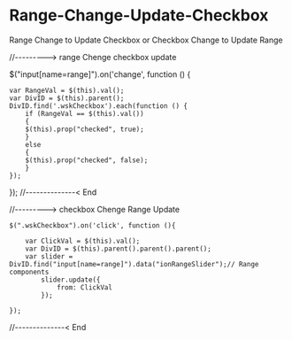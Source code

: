 # Range-Change-Update-Checkbox
Range Change to Update Checkbox or Checkbox Change to Update Range


//---------> range Chenge checkbox update

$("input[name=range]").on('change', function () {

    var RangeVal = $(this).val();
    var DivID = $(this).parent();
    DivID.find('.wskCheckbox').each(function () {
        if (RangeVal == $(this).val())
        {
        $(this).prop("checked", true);
        }
        else
        {
        $(this).prop("checked", false);
        }
    });
});
//--------------< End

//---------> checkbox Chenge  Range Update

    $(".wskCheckbox").on('click', function (){

        var ClickVal = $(this).val();
        var DivID = $(this).parent().parent().parent();
        var slider = DivID.find("input[name=range]").data("ionRangeSlider");// Range components
            slider.update({
                from: ClickVal
            });
    
    });
//--------------< End
    
